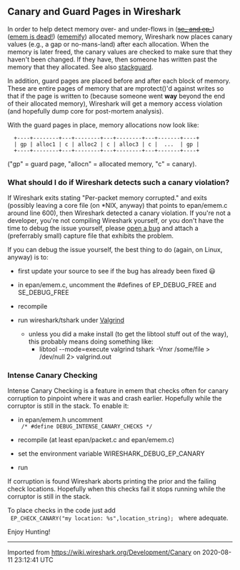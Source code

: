 ## Canary and Guard Pages in Wireshark

In order to help detect memory over- and under-flows in ([~~se\_ and ep\_~~](https://web.archive.org/web/20100712195305/wiki.wireshark.org/EMEMification)) ([emem is dead!](https://www.wireshark.org/lists/wireshark-dev/201502/msg00029.html)) ([ememify](https://www.wireshark.org/lists/ethereal-dev/200507/msg00516.html)) allocated memory, Wireshark now places canary values (e.g., a gap or no-mans-land) after each allocation. When the memory is later freed, the canary values are checked to make sure that they haven't been changed. If they have, then someone has written past the memory that they allocated. See also [stackguard](http://gcc.fyxm.net/summit/2003/Stackguard.pdf).

In addition, guard pages are placed before and after each block of memory. These are entire pages of memory that are mprotect()'d against writes so that if the page is written to (because someone went **way** beyond the end of their allocated memory), Wireshark will get a memory access violation (and hopefully dump core for post-mortem analysis).

With the guard pages in place, memory allocations now look like:

``` 
  +----+--------+---+--------+---+--------+---+-------+----+
  | gp | alloc1 | c | alloc2 | c | alloc3 | c |  ...  | gp |
  +----+--------+---+--------+---+--------+---+-------+----+
```

("gp" = guard page, "allocn" = allocated memory, "c" = canary).

### What should I do if Wireshark detects such a canary violation?

If Wireshark exits stating "Per-packet memory corrupted." and exits (possibly leaving a core file (on \*NIX, anyway) that points to epan/emem.c around line 600), then Wireshark detected a canary violation. If you're not a developer, you're not compiling Wireshark yourself, or you don't have the time to debug the issue yourself, please [open a bug](/ReportingBugs) and attach a (preferrably small) capture file that exhibits the problem.

If you can debug the issue yourself, the best thing to do (again, on Linux, anyway) is to:

  - first update your source to see if the bug has already been fixed :smiley:

  - in epan/emem.c, uncomment the \#defines of EP\_DEBUG\_FREE and SE\_DEBUG\_FREE

  - recompile

  - run wireshark/tshark under [Valgrind](http://www.valgrind.org)
    
      - unless you did a make install (to get the libtool stuff out of the way), this probably means doing something like:
          - libtool --mode=execute valgrind tshark -Vnxr /some/file \> /dev/null 2\> valgrind.out

### Intense Canary Checking

Intense Canary Checking is a feature in emem that checks often for canary corruption to pinpoint where it was and crash earlier. Hopefully while the corruptor is still in the stack. To enable it:

  - in epan/emem.h uncomment ` /* #define DEBUG_INTENSE_CANARY_CHECKS */ `

  - recompile (at least epan/packet.c and epan/emem.c)

  - set the environment variable WIRESHARK\_DEBUG\_EP\_CANARY

  - run

If corruption is found Wireshark aborts printing the prior and the failing check locations. Hopefully when this checks fail it stops running while the corruptor is still in the stack.

To place checks in the code just add ` EP_CHECK_CANARY("my location: %s",location_string); ` where adequate.

Enjoy Hunting\!

---

Imported from https://wiki.wireshark.org/Development/Canary on 2020-08-11 23:12:41 UTC
